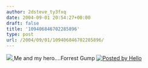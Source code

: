 ```yaml
---
author: 2dsteve_ty3fxq
date: 2004-09-01 20:54:27+00:00
draft: false
title: '109406846702285896'
type: post
url: /2004/09/01/109406846702285896/
---
```


[![](http://photos1.blogger.com/img/102/1596/200/DSC00435.jpg)
](http://photos1.blogger.com/img/102/1596/640/DSC00435.jpg)
Me and my hero....Forrest Gump [![Posted by Hello](http://photos1.blogger.com/pbh.gif)
](http://www.hello.com/)

